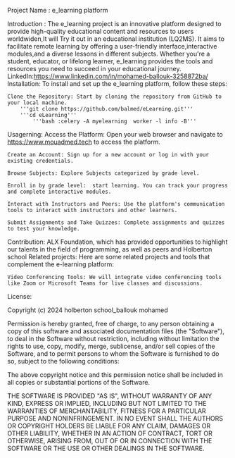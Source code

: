 Project Name : 
	e_learning platform

Introduction : 
	The e_learning project is an innovative platform designed to provide high-quality educational
	content and resources to users worldwiden,It will Try it out in an educational institution (LQ2MS). It aims
	to facilitate remote learning by offering a user-friendly interface,interactive modules,and a diverse lessons
	in different subjects. Whether you're a student, educator, or lifelong learner, e_learning provides the tools
	and resources you need to succeed in your educational journey.
	LinkedIn:https://www.linkedin.com/in/mohamed-ballouk-3258872ba/
Installation:
	To install and set up the e_learning platform, follow these steps:

	Clone the Repository: Start by cloning the repository from GitHub to your local machine.
		'''git clone https://github.com/balmed/eLearning.git'''
		'''cd eLearning'''
	        '''bash :celery -A myelearning  worker -l info -B'''	
Usagerning:
	Access the Platform: Open your web browser and navigate to https://www.mouadmed.tech to access the platform.

	Create an Account: Sign up for a new account or log in with your existing credentials.

	Browse Subjects: Explore Subjects categorized by grade level.

	Enroll in by grade level:  start learning. You can track your progress and complete interactive modules.

	Interact with Instructors and Peers: Use the platform's communication tools to interact with instructors and other learners.

	Submit Assignments and Take Quizzes: Complete assignments and quizzes to test your knowledge.
Contribution: 
	ALX Foundation, which has provided opportunities to highlight our talents in the field of programming, as well as peers and
	Holberton school
Related projects:
	Here are some related projects and tools that complement the e-learning platform:

	Video Conferencing Tools: We will integrate video conferencing tools like Zoom or Microsoft Teams for live classes and discussions.
License:

Copyright (c) 2024 holberton school_ballouk mohamed

Permission is hereby granted, free of charge, to any person obtaining a copy of this software and associated documentation files
(the "Software"), to deal in the Software without restriction, including without limitation the rights to use, copy, modify, merge,
sublicense, and/or sell copies of the Software, and to permit persons to whom the Software is furnished to do so, subject to the following conditions:

The above copyright notice and this permission notice shall be included in all
copies or substantial portions of the Software.

THE SOFTWARE IS PROVIDED "AS IS", WITHOUT WARRANTY OF ANY KIND, EXPRESS OR
IMPLIED, INCLUDING BUT NOT LIMITED TO THE WARRANTIES OF MERCHANTABILITY,
FITNESS FOR A PARTICULAR PURPOSE AND NONINFRINGEMENT. IN NO EVENT SHALL THE
AUTHORS OR COPYRIGHT HOLDERS BE LIABLE FOR ANY CLAIM, DAMAGES OR OTHER
LIABILITY, WHETHER IN AN ACTION OF CONTRACT, TORT OR OTHERWISE, ARISING FROM,
OUT OF OR IN CONNECTION WITH THE SOFTWARE OR THE USE OR OTHER DEALINGS IN THE
SOFTWARE.
